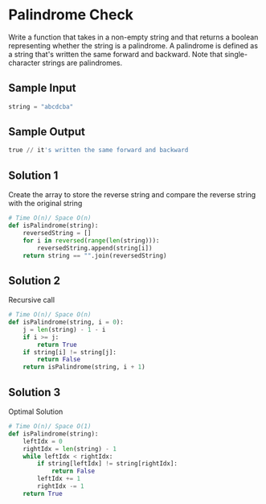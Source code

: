   
# Palindrome Check

Write a function that takes in a non-empty string and that returns a boolean
representing whether the string is a palindrome. A palindrome is defined
as a string that's written the same forward and backward. Note that single-character
strings are palindromes.


## Sample Input

```python
string = "abcdcba"
```
## Sample Output

```python
true // it's written the same forward and backward
```
## Solution 1
Create the array to store the reverse string and
compare the reverse string with the original string
```python
# Time O(n)/ Space O(n)
def isPalindrome(string):
    reversedString = []
	for i in reversed(range(len(string))):
		reversedString.append(string[i])
	return string == "".join(reversedString)
```
## Solution 2
Recursive call
```python
# Time O(n)/ Space O(n)
def isPalindrome(string, i = 0):
	j = len(string) - 1 - i
	if i >= j:
		return True
	if string[i] != string[j]:
		return False
	return isPalindrome(string, i + 1)
```
## Solution 3
Optimal Solution
```python
# Time O(n)/ Space O(1)
def isPalindrome(string):
    leftIdx = 0
	rightIdx = len(string) - 1
	while leftIdx < rightIdx:
		if string[leftIdx] != string[rightIdx]:
			return False
		leftIdx += 1
		rightIdx -= 1
	return True
```
